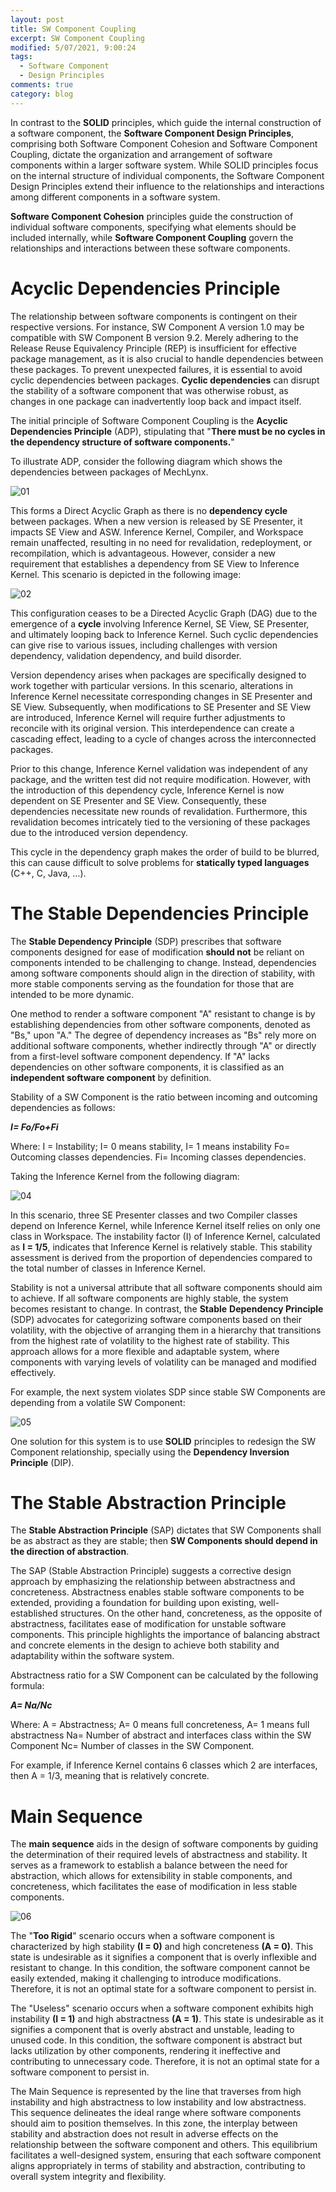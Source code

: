 ```yaml
---
layout: post
title: SW Component Coupling
excerpt: SW Component Coupling
modified: 5/07/2021, 9:00:24
tags:
  - Software Component
  - Design Principles
comments: true
category: blog
---
```

In contrast to the **SOLID** principles, which guide the internal construction of a software component, the **Software Component Design Principles**, comprising both Software Component Cohesion and Software Component Coupling, dictate the organization and arrangement of software components within a larger software system. While SOLID principles focus on the internal structure of individual components, the Software Component Design Principles extend their influence to the relationships and interactions among different components in a software system.

**Software Component Cohesion** principles guide the construction of individual software components, specifying what elements should be included internally, while **Software Component Coupling** govern the relationships and interactions between these software components.

# Acyclic Dependencies Principle
The relationship between software components is contingent on their respective versions. For instance, SW Component A version 1.0 may be compatible with SW Component B version 9.2. Merely adhering to the Release Reuse Equivalency Principle (REP) is insufficient for effective package management, as it is also crucial to handle dependencies between these packages. To prevent unexpected failures, it is essential to avoid cyclic dependencies between packages. **Cyclic dependencies** can disrupt the stability of a software component that was otherwise robust, as changes in one package can inadvertently loop back and impact itself.

The initial principle of Software Component Coupling is the **Acyclic Dependencies Principle** (ADP), stipulating that "**There must be no cycles in the dependency structure of software components.**"

To illustrate ADP, consider the following diagram which shows the dependencies between packages of MechLynx.

![01](https://github.com/CharlieHdzMx/CharlieHdzMx.github.io/assets/6202653/baa7ef4c-d1fb-4b21-9f5a-c8fb5add653a)

This forms a Direct Acyclic Graph as there is no **dependency cycle** between packages. When a new version is released by SE Presenter, it impacts SE View and ASW. Inference Kernel, Compiler, and Workspace remain unaffected, resulting in no need for revalidation, redeployment, or recompilation, which is advantageous. However, consider a new requirement that establishes a dependency from SE View to Inference Kernel. This scenario is depicted in the following image:

![02](https://github.com/CharlieHdzMx/CharlieHdzMx.github.io/assets/6202653/2861ef3e-9474-44d0-8c5a-1e6954e2fb87)

This configuration ceases to be a Directed Acyclic Graph (DAG) due to the emergence of a **cycle** involving Inference Kernel, SE View, SE Presenter, and ultimately looping back to Inference Kernel. Such cyclic dependencies can give rise to various issues, including challenges with version dependency, validation dependency, and build disorder.

Version dependency arises when packages are specifically designed to work together with particular versions. In this scenario, alterations in Inference Kernel necessitate corresponding changes in SE Presenter and SE View. Subsequently, when modifications to SE Presenter and SE View are introduced, Inference Kernel will require further adjustments to reconcile with its original version. This interdependence can create a cascading effect, leading to a cycle of changes across the interconnected packages.

Prior to this change, Inference Kernel validation was independent of any package, and the written test did not require modification. However, with the introduction of this dependency cycle, Inference Kernel is now dependent on SE Presenter and SE View. Consequently, these dependencies necessitate new rounds of revalidation. Furthermore, this revalidation becomes intricately tied to the versioning of these packages due to the introduced version dependency.

This cycle in the dependency graph makes the order of build to be blurred, this can cause difficult to solve problems for **statically typed languages** (C++, C, Java, …).

# The Stable Dependencies Principle
The **Stable Dependency Principle** (SDP) prescribes that software components designed for ease of modification **should not** be reliant on components intended to be challenging to change. Instead, dependencies among software components should align in the direction of stability, with more stable components serving as the foundation for those that are intended to be more dynamic.

One method to render a software component "A" resistant to change is by establishing dependencies from other software components, denoted as "Bs," upon "A." The degree of dependency increases as "Bs" rely more on additional software components, whether indirectly through "A" or directly from a first-level software component dependency. If "A" lacks dependencies on other software components, it is classified as an **independent software component** by definition.

Stability of a SW Component is the ratio between incoming and outcoming dependencies as follows:

**_I= Fo/Fo+Fi_**

Where: 
I = Instability; I= 0 means stability, I= 1 means instability
Fo= Outcoming classes dependencies.
Fi= Incoming classes dependencies.

Taking the Inference Kernel from the following diagram:

![04](https://github.com/CharlieHdzMx/CharlieHdzMx.github.io/assets/6202653/518a6ca3-8229-4d87-807e-a37ee2a614f0)

In this scenario, three SE Presenter classes and two Compiler classes depend on Inference Kernel, while Inference Kernel itself relies on only one class in Workspace. The instability factor (I) of Inference Kernel, calculated as **I = 1/5**, indicates that Inference Kernel is relatively stable. This stability assessment is derived from the proportion of dependencies compared to the total number of classes in Inference Kernel.

Stability is not a universal attribute that all software components should aim to achieve. If all software components are highly stable, the system becomes resistant to change. In contrast, the **Stable** **Dependency Principle** (SDP) advocates for categorizing software components based on their volatility, with the objective of arranging them in a hierarchy that transitions from the highest rate of volatility to the highest rate of stability. This approach allows for a more flexible and adaptable system, where components with varying levels of volatility can be managed and modified effectively.

For example, the next system violates SDP since stable SW Components are depending from a volatile SW Component:

![05](https://github.com/CharlieHdzMx/CharlieHdzMx.github.io/assets/6202653/3e8fedef-edf0-4662-a0af-93f8a66587b3)

One solution for this system is to use **SOLID** principles to redesign the SW Component relationship, specially using the **Dependency Inversion Principle** (DIP).

# The Stable Abstraction Principle
The **Stable Abstraction Principle** (SAP) dictates that SW Components shall be as abstract as they are stable; then **SW Components should depend in the direction of abstraction**.

The SAP (Stable Abstraction Principle) suggests a corrective design approach by emphasizing the relationship between abstractness and concreteness. Abstractness enables stable software components to be extended, providing a foundation for building upon existing, well-established structures. On the other hand, concreteness, as the opposite of abstractness, facilitates ease of modification for unstable software components. This principle highlights the importance of balancing abstract and concrete elements in the design to achieve both stability and adaptability within the software system.

Abstractness ratio for a SW Component can be calculated by the following formula:

**_A= Na/Nc_**

Where:
A = Abstractness; A= 0 means full concreteness, A= 1 means full abstractness
Na= Number of abstract and interfaces class within the SW Component
Nc= Number of classes in the SW Component.

For example, if Inference Kernel contains 6 classes which 2 are interfaces, then A = 1/3, meaning that is relatively concrete.

# Main Sequence
The **main sequence** aids in the design of software components by guiding the determination of their required levels of abstractness and stability. It serves as a framework to establish a balance between the need for abstraction, which allows for extensibility in stable components, and concreteness, which facilitates the ease of modification in less stable components. 

![06](https://github.com/CharlieHdzMx/CharlieHdzMx.github.io/assets/6202653/50db6a66-9c17-436a-965a-96c4965eb51c)

The "**Too Rigid**" scenario occurs when a software component is characterized by high stability **(I = 0)** and high concreteness **(A = 0)**. This state is undesirable as it signifies a component that is overly inflexible and resistant to change. In this condition, the software component cannot be easily extended, making it challenging to introduce modifications. Therefore, it is not an optimal state for a software component to persist in.

The "Useless" scenario occurs when a software component exhibits high instability **(I = 1)** and high abstractness **(A = 1)**. This state is undesirable as it signifies a component that is overly abstract and unstable, leading to unused code. In this condition, the software component is abstract but lacks utilization by other components, rendering it ineffective and contributing to unnecessary code. Therefore, it is not an optimal state for a software component to persist in.

The Main Sequence is represented by the line that traverses from high instability and high abstractness to low instability and low abstractness. This sequence delineates the ideal range where software components should aim to position themselves. In this zone, the interplay between stability and abstraction does not result in adverse effects on the relationship between the software component and others. This equilibrium facilitates a well-designed system, ensuring that each software component aligns appropriately in terms of stability and abstraction, contributing to overall system integrity and flexibility.
